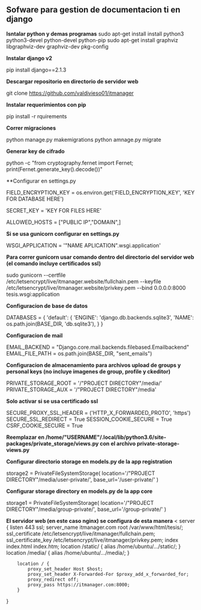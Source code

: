 ## Sofware para gestion de documentacion ti en django

**Isntalar python y demas programas**
sudo apt-get install install python3 python3-devel python-devel python-pip
sudo apt-get install graphviz libgraphviz-dev graphviz-dev pkg-config

**Instalar django v2**

pip install django==2.1.3

**Descargar repositorio en directorio de servidor web**

git clone https://github.com/valdivieso01/itmanager

**Instalar requerimientos con pip**

pip install -r rquirements

**Correr migraciones**

python manage.py makemigrations
python amnage.py migrate

**Generar key de cifrado**

python -c "from cryptography.fernet import Fernet; print(Fernet.generate_key().decode())"

**Configurar en settings.py

FIELD_ENCRYPTION_KEY = os.environ.get('FIELD_ENCRYPTION_KEY', 'KEY FOR DATABASE HERE')

SECRET_KEY = 'KEY FOR FILES HERE'

ALLOWED_HOSTS = ["PUBLIC IP","DOMAIN",]

**Si se usa gunicorn configurar en settings.py**

WSGI_APPLICATION = '"NAME APLICATION".wsgi.application'

**Para correr gunicorn usar comando dentro del directorio del servidor web (el comando incluye certificados ssl)**

sudo gunicorn --certfile /etc/letsencrypt/live/itmanager.website/fullchain.pem --keyfile /etc/letsencrypt/live/itmanager.website/privkey.pem --bind 0.0.0.0:8000 tesis.wsgi:application

**Configuracion de base de datos**

DATABASES = {
    'default': {
        'ENGINE': 'django.db.backends.sqlite3',
        'NAME': os.path.join(BASE_DIR, 'db.sqlite3'),
    }
}

**Configuracion de mail**

EMAIL_BACKEND = "Django.core.mail.backends.filebased.Emailbackend"
EMAIL_FILE_PATH = os.path.join(BASE_DIR, "sent_emails")

**Configuracion de almacenamiento para archivos upload de groups y personal keys (no incluye imagenes de group, profile y ckeditor)**

PRIVATE_STORAGE_ROOT = '/"PROJECT DIRECTORY"/media/'
PRIVATE_STORAGE_AUX = '/"PROJECT DIRECTORY"/media'

**Solo activar si se usa certificado ssl**

SECURE_PROXY_SSL_HEADER = ('HTTP_X_FORWARDED_PROTO', 'https')
SECURE_SSL_REDIRECT = True
SESSION_COOKIE_SECURE = True
CSRF_COOKIE_SECURE = True

**Reemplazar en /home/"USERNAME"/.local/lib/python3.6/site-packages/private_storage/views.py con el archivo private-storage-views.py**

**Configurar directorio storage en models.py de la app registration**

storage2 = PrivateFileSystemStorage(
    location='/"PROJECT DIRECTORY"/media/user-private/',
    base_url='/user-private/'
)

**Configurar storage directory en models.py de la app core**

storage1 = PrivateFileSystemStorage(
    location='/"PROJECT DIRECTORY"/media/group-private/',
    base_url='/group-private/'
) 

**El servidor web (en este caso nginx) se configura de esta manera**
<
server {
        listen 443 ssl;
        server_name itmanager.com 
        root /var/www/html/tesis/;
        ssl_certificate      /etc/letsencrypt/live/itmanager/fullchain.pem;
        ssl_certificate_key  /etc/letsencrypt/live/itmanager/privkey.pem;
        index index.html index.htm;
        location /static/ {
                alias /home/ubuntu/.../static/;
        }
        location /media/ {
                alias /home/ubuntu/.../media/;
        }

        location / {
            proxy_set_header Host $host;
            proxy_set_header X-Forwarded-For $proxy_add_x_forwarded_for;
            proxy_redirect off;
            proxy_pass https://itmanager.com:8000;
        }
}
>
